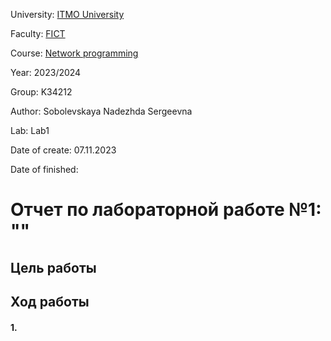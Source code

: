 University: [ITMO University](https://itmo.ru/ru/)

Faculty: [FICT](https://fict.itmo.ru)

Course: [Network programming](https://github.com/itmo-ict-faculty/network-programming)

Year: 2023/2024

Group: K34212

Author: Sobolevskaya Nadezhda Sergeevna

Lab: Lab1

Date of create: 07.11.2023

Date of finished: 


# Отчет по лабораторной работе №1: ""

## Цель работы



## Ход работы
#### 1. 
